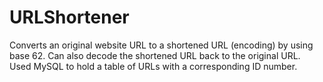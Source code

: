 # URLShortener
Converts an original website URL to a shortened URL (encoding) by using base 62. Can also decode the shortened URL back to the original URL. Used MySQL to hold a table of URLs with a corresponding ID number.

